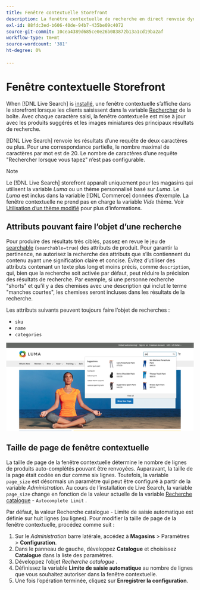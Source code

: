 ```yaml
---
title: Fenêtre contextuelle Storefront
description: La fenêtre contextuelle de recherche en direct renvoie dynamiquement les produits suggérés et les miniatures.
exl-id: 88fdc3ed-b606-40de-94b7-435be09c4072
source-git-commit: 10cea4389d685ce0e26b083872b13a1cd19ba2af
workflow-type: tm+mt
source-wordcount: '381'
ht-degree: 0%

---
```


# Fenêtre contextuelle Storefront

When [!DNL Live Search] is [installé](install.md), une fenêtre contextuelle s’affiche dans le storefront lorsque les clients saisissent dans la variable [Rechercher](https://docs.magento.com/user-guide/catalog/search-quick.html) de la boîte. Avec chaque caractère saisi, la fenêtre contextuelle est mise à jour avec les produits suggérés et les images miniatures des principaux résultats de recherche.

[!DNL Live Search] renvoie les résultats d’une requête de deux caractères ou plus. Pour une correspondance partielle, le nombre maximal de caractères par mot est de 20. Le nombre de caractères d’une requête &quot;Rechercher lorsque vous tapez&quot; n’est pas configurable.

>[!NOTE]
>
>Le [!DNL Live Search] storefront apparaît uniquement pour les magasins qui utilisent la variable *Luma* ou un thème personnalisé basé sur *Luma*. Le *Luma* est inclus dans la variable [!DNL Commerce] données d’exemple. La fenêtre contextuelle ne prend pas en charge la variable *Vide* thème. Voir [Utilisation d’un thème modifié](#working-with-modified-theme) pour plus d’informations.

## Attributs pouvant faire l’objet d’une recherche

Pour produire des résultats très ciblés, passez en revue le jeu de [searchable](https://docs.magento.com/user-guide/stores/attributes-product.html#storefront-properties) (`searchable=true`) des attributs de produit. Pour garantir la pertinence, ne autorisez la recherche des attributs que s’ils contiennent du contenu ayant une signification claire et concise. Évitez d’utiliser des attributs contenant un texte plus long et moins précis, comme `description`, qui, bien que la recherche soit activée par défaut, peut réduire la précision des résultats de recherche. Par exemple, si une personne recherche &quot;shorts&quot; et qu’il y a des chemises avec une description qui inclut le terme &quot;manches courtes&quot;, les chemises seront incluses dans les résultats de la recherche.

Les attributs suivants peuvent toujours faire l’objet de recherches :

* `sku`
* `name`
* `categories`

![Fenêtre contextuelle de recherche en direct](assets/storefront-search-as-you-type.png)

## Taille de page de fenêtre contextuelle

La taille de page de la fenêtre contextuelle détermine le nombre de lignes de produits auto-complétés pouvant être renvoyées. Auparavant, la taille de la page était codée en dur comme six lignes. Toutefois, la variable `page_size` est désormais un paramètre qui peut être configuré à partir de la variable *Administration*. Au cours de l’installation de Live Search, la variable `page_size` change en fonction de la valeur actuelle de la variable [Recherche catalogue](https://docs.magento.com/user-guide/configuration/catalog/catalog.html#catalog-search) - `Autocomplete Limit` .

Par défaut, la valeur Recherche catalogue - Limite de saisie automatique est définie sur huit lignes (ou lignes). Pour modifier la taille de page de la fenêtre contextuelle, procédez comme suit :

1. Sur le *Administration* barre latérale, accédez à **Magasins** > Paramètres > **Configuration**.
1. Dans le panneau de gauche, développez **Catalogue** et choisissez **Catalogue** dans la liste des paramètres.
1. Développez l’objet *Recherche catalogue* .
1. Définissez la variable **Limite de saisie automatique** au nombre de lignes que vous souhaitez autoriser dans la fenêtre contextuelle.
1. Une fois l’opération terminée, cliquez sur **Enregistrer la configuration**.
